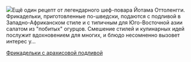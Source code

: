 <!--2025-05-15 11:32:12-->
<div class="yb">
  <div class="rss povarenok"><a href="https://www.povarenok.ru/recipes/show/182642/"><img src="https://www.povarenok.ru/data/cache/2025may/15/15/3176125_78353-640x480.jpg"></a>Ещё один рецепт от легендарного шеф-повара Йотама Оттоленгги. Фрикадельки, приготовленные по-шведски, подаются с подливой в Западно-Африканском стиле и с типичным для Юго-Восточной азии салатом из &quot;побитых&quot; огурцов.
 Смешение стилей и кулинарных идей послужит вдохновением для многих, и блюдо несомненно вызовет интерес у... <p class="titl"><a href="https://www.povarenok.ru/recipes/show/182642/">Фрикадельки с арахисовой подливой</a></p></div>
</div>
